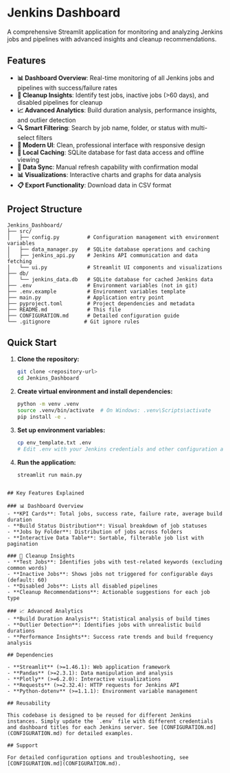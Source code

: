 # Jenkins Dashboard

A comprehensive Streamlit application for monitoring and analyzing Jenkins jobs and pipelines with advanced insights and cleanup recommendations.

## Features

- **📊 Dashboard Overview**: Real-time monitoring of all Jenkins jobs and pipelines with success/failure rates
- **🧹 Cleanup Insights**: Identify test jobs, inactive jobs (>60 days), and disabled pipelines for cleanup
- **📈 Advanced Analytics**: Build duration analysis, performance insights, and outlier detection
- **🔍 Smart Filtering**: Search by job name, folder, or status with multi-select filters
- **📱 Modern UI**: Clean, professional interface with responsive design
- **💾 Local Caching**: SQLite database for fast data access and offline viewing
- **🔄 Data Sync**: Manual refresh capability with confirmation modal
- **📊 Visualizations**: Interactive charts and graphs for data analysis
- **📋 Export Functionality**: Download data in CSV format

## Project Structure

```
Jenkins_Dashboard/
├── src/
│   ├── config.py         # Configuration management with environment variables
│   ├── data_manager.py   # SQLite database operations and caching
│   ├── jenkins_api.py    # Jenkins API communication and data fetching
│   └── ui.py             # Streamlit UI components and visualizations
├── db/
│   └── jenkins_data.db   # SQLite database for cached Jenkins data
├── .env                  # Environment variables (not in git)
├── .env.example          # Environment variables template
├── main.py               # Application entry point
├── pyproject.toml        # Project dependencies and metadata
├── README.md             # This file
├── CONFIGURATION.md      # Detailed configuration guide
└── .gitignore           # Git ignore rules
```

## Quick Start

1. **Clone the repository:**
   ```bash
   git clone <repository-url>
   cd Jenkins_Dashboard
   ```

2. **Create virtual environment and install dependencies:**
   ```bash
   python -m venv .venv
   source .venv/bin/activate  # On Windows: .venv\Scripts\activate
   pip install -e .
   ```

3. **Set up environment variables:**
   ```bash
   cp env_template.txt .env
   # Edit .env with your Jenkins credentials and other configuration as mentioned in CONFIGURATION.md file
   ```

4. **Run the application:**
   ```bash
   streamlit run main.py
   ```

```

## Key Features Explained

### 📊 Dashboard Overview
- **KPI Cards**: Total jobs, success rate, failure rate, average build duration
- **Build Status Distribution**: Visual breakdown of job statuses
- **Jobs by Folder**: Distribution of jobs across folders
- **Interactive Data Table**: Sortable, filterable job list with pagination

### 🧹 Cleanup Insights
- **Test Jobs**: Identifies jobs with test-related keywords (excluding common words)
- **Inactive Jobs**: Shows jobs not triggered for configurable days (default: 60)
- **Disabled Jobs**: Lists all disabled pipelines
- **Cleanup Recommendations**: Actionable suggestions for each job type

### 📈 Advanced Analytics
- **Build Duration Analysis**: Statistical analysis of build times
- **Outlier Detection**: Identifies jobs with unrealistic build durations
- **Performance Insights**: Success rate trends and build frequency analysis

## Dependencies

- **Streamlit** (>=1.46.1): Web application framework
- **Pandas** (>=2.3.1): Data manipulation and analysis
- **Plotly** (>=6.2.0): Interactive visualizations
- **Requests** (>=2.32.4): HTTP requests for Jenkins API
- **Python-dotenv** (>=1.1.1): Environment variable management

## Reusability

This codebase is designed to be reused for different Jenkins instances. Simply update the `.env` file with different credentials and dashboard titles for each Jenkins server. See [CONFIGURATION.md](CONFIGURATION.md) for detailed examples.

## Support

For detailed configuration options and troubleshooting, see [CONFIGURATION.md](CONFIGURATION.md).
